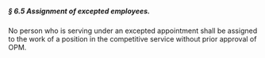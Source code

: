 ##### § 6.5 Assignment of excepted employees. #####

No person who is serving under an excepted appointment shall be assigned to the work of a position in the competitive service without prior approval of OPM.